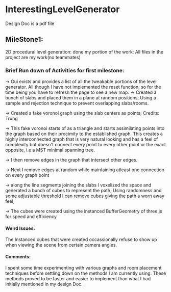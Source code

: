 # InterestingLevelGenerator

Design Doc is a pdf file

## MileStone1:

2D procedural level generation: done
my portion of the work: All files in the project are my work(no teammates)

### Brief Run down of Activities for first milestone:

-> Gui exists and provides  a list of all the tweakable portions of the level generator. All though I have not implemented the reset function, so for the time being you have to refresh the page to see a new map.
-> Created a bunch of slabs and placed them in a plane at random positions; Using a sample and rejection technique to prevent overlapping slabs/rooms.

-> Created a fake voronoi graph using the slab centers as points; Credits: Trung

-> This fake voronoi starts of as a triangle and starts assimilating points into the graph based on their procimity to the established graph. This creates a highly interconnected graph that is very natural looking and has a feel of complexity but doesn't connect every point to every other point or the exact opposite, i.e a MST minimal spanning tree.

-> I then remove edges in the graph that intersect other edges.

-> Next I remove edges at random while maintaining atleast one connection on every graph point

-> along the line segments joining the slabs I voxelized the space and generated a bunch of cubes to represent the path;
Using randomness and some adjustable threshold I can remove cubes giving the path a worn away feel;

-> The cubes were created using the instanced BufferGeometry of three.js for speed and efficiency

#### Weird Issues:

The Instanced cubes that were created occassionally refuse to show up when viewing the scene from certain camera angles.

#### Comments:

I spent some time experimenting with various graphs and room placement techniques before settling down on the methods I am currently using. These methods proved to be faster and easier to implement than what I had initially mentioned in my design Doc.
